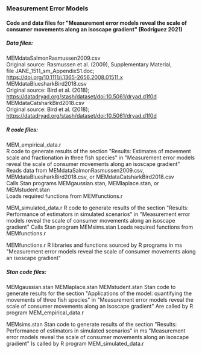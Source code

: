 ### Measurement Error Models   
#### Code and data files for "Measurement error models reveal the scale of consumer movements along an isoscape gradient" (Rodríguez 2021)   
##### Data files:   
MEMdataSalmonRasmussen2009.csv   
  Original source: Rasmussen et al. (2009), Supplementary Material,   
  file JANE_1511_sm_AppendixS1.doc;   
  https://doi.org/10.1111/j.1365-2656.2008.01511.x   
MEMdataBluesharkBird2018.csv   
  Original source: Bird et al. (2018);   
  https://datadryad.org/stash/dataset/doi:10.5061/dryad.d1f0d  
MEMdataCatsharkBird2018.csv   
  Original source: Bird et al. (2018);   
  https://datadryad.org/stash/dataset/doi:10.5061/dryad.d1f0d  

##### R code files:
MEM_empirical_data.r   
  R code to generate results of the section "Results: Estimates of movement scale and fractionation in three fish species" in "Measurement error models
  reveal the scale of consumer movements along an isoscape gradient"   
  Reads data from MEMdataSalmonRasmussen2009.csv, MEMdataBluesharkBird2018.csv, or MEMdataCatsharkBird2018.csv   
  Calls Stan programs MEMgaussian.stan, MEMlaplace.stan, or MEMstudent.stan   
  Loads required functions from MEMfunctions.r   

MEM_simulated_data.r
  R code to generate results of the section "Results: Performance of estimators
  in simulated scenarios" in "Measurement error models reveal the scale of
  consumer movements along an isoscape gradient"
  Calls Stan program MEMsims.stan
  Loads required functions from MEMfunctions.r


MEMfunctions.r
  R libraries and functions sourced by R programs in ms "Measurement error
  models reveal the scale of consumer movements along an isoscape gradient"


##### Stan code files:

MEMgaussian.stan
MEMlaplace.stan
MEMstudent.stan
  Stan code to generate results for the section "Applications of the model: 
  quantifying the movements of three fish species" in "Measurement error models 
  reveal the scale of consumer movements along an isoscape gradient"
  Are called by R program MEM_empirical_data.r
 
MEMsims.stan
  Stan code to generate results of the section "Results: Performance of 
  estimators in simulated scenarios" in ms "Measurement error models reveal the 
  scale of consumer movements along an isoscape gradient"
  Is called by R program MEM_simulated_data.r
